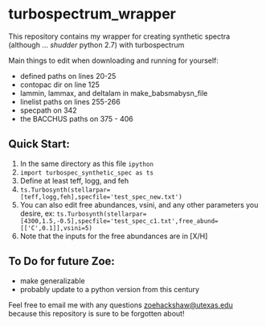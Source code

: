 # turbospectrum_wrapper
This repository contains my wrapper for creating synthetic spectra (although ... *shudder* python 2.7) with turbospectrum

Main things to edit when downloading and running for yourself:
- defined paths on lines 20-25
- contopac dir on line 125
- lammin, lammax, and deltalam in make_babsmabysn_file
- linelist paths on lines 255-266
- specpath on 342
- the BACCHUS paths on 375 - 406

## Quick Start:
1. In the same directory as this file `ipython`
2. `import turbospec_synthetic_spec as ts`
3. Define at least teff, logg, and feh
4. `ts.Turbosynth(stellarpar=[teff,logg,feh],specfile='test_spec_new.txt')`
5. You can also edit free abundances, vsini, and any other parameters you desire, ex: `ts.Turbosynth(stellarpar=[4300,1.5,-0.5],specfile='test_spec_c1.txt',free_abund=[['C',0.1]],vsini=5)`
6.   Note that the inputs for the free abundances are in [X/H]

## To Do for future Zoe:
- make generalizable
- probably update to a python version from this century

Feel free to email me with any questions zoehackshaw@utexas.edu because this repository is sure to be forgotten about!
